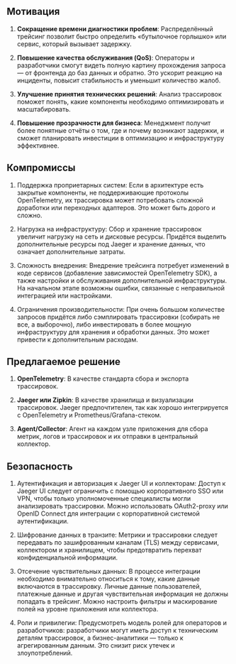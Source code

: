## Мотивация

1.	**Сокращение времени диагностики проблем**: Распределённый трейсинг позволит быстро определить «бутылочное горлышко» или сервис, который вызывает задержку.

1.	**Повышение качества обслуживания (QoS)**: Операторы и разработчики смогут видеть полную картину прохождения запроса — от фронтенда до баз данных и обратно. Это ускорит реакцию на инциденты, повысит стабильность и уменьшит количество жалоб.

1.	**Улучшение принятия технических решений**: Анализ трассировок поможет понять, какие компоненты необходимо оптимизировать и масштабировать.

1.	**Повышение прозрачности для бизнеса**: Менеджмент получит более понятные отчёты о том, где и почему возникают задержки, и сможет планировать инвестиции в оптимизацию и инфраструктуру эффективнее.


## Компромиссы

1. Поддержка проприетарных систем:
    Если в архитектуре есть закрытые компоненты, не поддерживающие протоколы OpenTelemetry, их трассировка может потребовать сложной доработки или переходных адаптеров. Это может быть дорого и сложно.

1. Нагрузка на инфраструктуру:
    Сбор и хранение трассировок увеличит нагрузку на сеть и дисковые ресурсы. Придётся выделить дополнительные ресурсы под Jaeger и хранение данных, что означает дополнительные затраты.

1. Сложность внедрения:
    Внедрение трейсинга потребует изменений в коде сервисов (добавление зависимостей OpenTelemetry SDK), а также настройки и обслуживания дополнительной инфраструктуры. На начальном этапе возможны ошибки, связанные с неправильной интеграцией или настройками.

1. Ограничения производительности:
    При очень большом количестве запросов придётся либо сэмплировать трассировки (собирать не все, а выборочно), либо инвестировать в более мощную инфраструктуру для хранения и обработки данных. Это может привести к дополнительным расходам.


## Предлагаемое решение

1. **OpenTelemetry**: В качестве стандарта сбора и экспорта трассировок.
 
1. **Jaeger или Zipkin**: В качестве хранилища и визуализации трассировок. Jaeger предпочтителен, так как хорошо интегрируется с OpenTelemetry и Prometheus/Grafana-стеком.

1. **Agent/Collector**: Агент на каждом узле приложения для сбора метрик, логов и трассировок и их отправки в центральный коллектор.


## Безопасность

1. Аутентификация и авторизация к Jaeger UI и коллекторам:
    Доступ к Jaeger UI следует ограничить с помощью корпоративного SSO или VPN, чтобы только уполномоченные специалисты могли анализировать трассировки.
    Можно использовать OAuth2-proxy или OpenID Connect для интеграции с корпоративной системой аутентификации.

1. Шифрование данных в транзите:
    Метрики и трассировки следует передавать по зашифрованным каналам (TLS) между сервисами, коллектором и хранилищем, чтобы предотвратить перехват конфиденциальной информации.

1. Отсечение чувствительных данных:
    В процессе интеграции необходимо внимательно относиться к тому, какие данные включаются в трассировку. Личные данные пользователей, платежные данные и другая чувствительная информация не должны попадать в трейсинг. Можно настроить фильтры и маскирование полей на уровне приложения или коллектора.

1. Роли и привилегии:
    Предусмотреть модель ролей для операторов и разработчиков: разработчики могут иметь доступ к техническим деталям трассировок, а бизнес-аналитики — только к агрегированным данным. Это снизит риск утечек и злоупотреблений.


